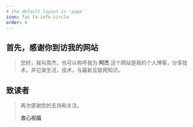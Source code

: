 ```yaml
---
# the default layout is 'page'
icon: fas fa-info-circle
order: 4
---
```


## 首先，感谢你到访我的网站

> 您好，我叫周杰，也可以称呼我为 **阿杰**
> 这个网站是我的个人博客，分享技术，并记录生活，技术，与最新互联网知识。

## 致读者

> 再次感谢您的支持和关注。  
>
>  **衷心祝福**

